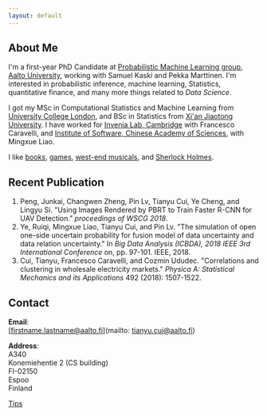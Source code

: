 ```yaml
---
layout: default
---
```


## About Me
 I'm a first-year PhD Candidate at [Probabilistic Machine Learning group](https://research.cs.aalto.fi/pml/), [Aalto University](http://www.aalto.fi/en/), working with Samuel Kaski and  Pekka Marttinen. I'm interested in probabilistic inference, machine learning, Statistics, quantitative finance, and many more things related to _Data Science_.

I got my MSc in Computational Statistics and Machine Learning from [University College London](https://www.ucl.ac.uk/), and BSc in Statistics from [Xi'an Jiaotong University](http://en.xjtu.edu.cn/).  I have worked for [Invenia Lab, Cambridge](https://www.invenia.ca/labs/) with Francesco Caravelli, and [Institute of Software, Chinese Academy of Sciences](http://english.is.cas.cn/), with Mingxue Liao.

I like [books](https://en.wikipedia.org/wiki/Nassim_Nicholas_Taleb), [games](./Abathur.png), [west-end musicals](./Ramin.jpeg), and [Sherlock Holmes](./SH.png).

## Recent Publication
1. Peng, Junkai, Changwen Zheng, Pin Lv, Tianyu Cui, Ye Cheng, and Lingyu Si. "Using Images Rendered by PBRT to Train Faster R-CNN for UAV Detection." _proceedings of WSCG 2018_.
2. Ye, Ruiqi, Mingxue Liao, Tianyu Cui, and Pin Lv. "The simulation of open one-side uncertain probability for fusion model of data uncertainty and data relation uncertainty." In _Big Data Analysis (ICBDA), 2018 IEEE 3rd International Conference_ on, pp. 97-101. IEEE, 2018.
3. Cui, Tianyu, Francesco Caravelli, and Cozmin Ududec. "Correlations and clustering in wholesale electricity markets." _Physica A: Statistical Mechanics and its Applications_ 492 (2018): 1507-1522.

## Contact
**Email**:   
[firstname.lastname@aalto.fi](mailto: tianyu.cui@aalto.fi)

**Address**:   
A340  
Konemiehentie 2 (CS building)  
FI-02150  
Espoo  
Finland  


[Tips](./tips.html)
